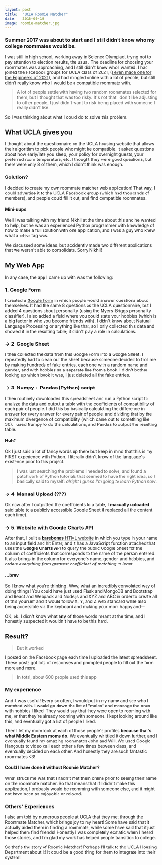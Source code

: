 ```yaml
---
layout: post
title:  "UCLA Roomie Matcher"
date:   2018-09-19
image: roomie-matcher.jpg
---
```


### Summer 2017 was about to start and I still didn't know who my college roommates would be.

I was still in high school, working away in Science Olympiad, trying not to pay attention to election results, the usual. The deadline for choosing your roommates was approaching, and I still didn't know who I wanted. I had joined the Facebook groups for UCLA class of 2021, ([I even made one for the Engineers of 2021](https://www.facebook.com/groups/uclaeng2021/)), and had mingled online with a lot of people, but still didn't really know who I would be a compatible roommate with.

> A lot of people settle with having two random roommates selected for them, but I thought that was too risky. It's not that I don't like adjusting to other people, I just didn't want to risk being placed with someone I really didn't like.

So I was thinking about what I could do to solve this problem.

## What UCLA gives you

I thought about the questionnaire on the UCLA housing website that allows their algorithm to pick people who might be compatible. It asked questions about how early/late you sleep, your policy for overnight guests, your preferred room temperature, etc. I thought they were good questions, but there were only 8 of them, which I didn't think was enough.

### Solution?

I decided to create my own roommate matcher web application! That way, I could advertise it to the UCLA Facebook group (which had thousands of members), and people could fill it out, and find compatible roommates.

#### Mini-uups

Well I was talking with my friend Nikhil at the time about this and he wanted to help, but he was an experienced Python programmer with knowledge of how to make a full solution with one application, and I was a guy who knew what a `<div>` tag was.

We discussed some ideas, but accidently made two different applications that we weren't able to consolidate. Sorry Nikhil!

## My Web App

In any case, the app I came up with was the following:

### 1. Google Form

I created a [Google Form](https://docs.google.com/forms/d/e/1FAIpQLSfObmV57LJD9cawRIhbO7XlvK0ri15DnwAtX7qzi3oGnTjOzg/viewform?c=0&w=1) in which people would answer questions about themselves. It had the same 8 questions as the UCLA questionnaire, but I added 4 questions about personality (using the Myers-Briggs personality classifier). I also added a field where you could state your hobbies (which is a big factor in who you become friends with). I didn't know about Natural Language Processing or anything like that, so I only collected this data and showed it in the resulting table; it didn't play a role in calculations.

### -> 2. Google Sheet

I then collected the data from this Google Form into a Google Sheet. I repeatedly had to clean out the sheet because someone decided to troll me by making hundreds of fake entries, each one with a random name and gender, and with hobbies as a separate line from a book. I didn't bother looking up which book it was, I just deleted all the fake entries.

### -> 3. Numpy + Pandas (Python) script

I then routinely downloaded this spreadsheet and run a Python script to analyze the data and output a table with the coefficients of compatibility of each pair of people. I did this by basically calculating the difference in answer for every answer for every pair of people, and dividing that by the maximum divergence of compatibility (which came out to something like 36). I used Numpy to do the calculations, and Pandas to output the resulting table.

#### Huh?

Ok I just said a lot of fancy words up there but keep in mind that this is my FIRST experience with Python. I literally didn't know of the language's existence prior to this project.

> I was just searching the problems I needed to solve, and found a patchwork of Python tutorials that seemed to have the right idea, so I basically said to myself: *alright I guess I'm going to learn Python now*.

### -> 4. Manual Upload (???)

Ok now after I outputted the coefficients to a table, I **manually uploaded** said table to a publicly accessible Google Sheet (I replaced all the content each time).

### -> 5. Website with Google Charts API

After that, I built a [**barebones** HTML website](https://kimeiga.github.io/ucla2021/) in which you type in your name to an input field and hit Enter, and it has a JavaScript function attached that uses the **Google Charts API** to query the public Google Sheet for the column of coefficients that corresponds to the name of the person entered. It also brings in the column for everyone's name, gender, and hobbies, and *orders everything from greatest coefficient of matching to least*.

#### ...bruv

So I know what you're thinking. Wow, what an incredibly convoluted way of doing things! You could have just used Flask and MongoDB and Bootstrap and React and Webpack and Node.js and XYZ and ABC in order to create all of this yourself and it would follow X, Y, and Z web standard while also being accessible via the keyboard and making your mom happy and--

OK, ok. I didn't know what **any** of those words meant at the time, and I honestly suspected it wouldn't have to be this hard.

## Result?

> But it worked!

I posted on the Facebook page each time I uploaded the latest spreadsheet. These posts got lots of responses and prompted people to fill out the form more and more.

> In total, about 600 people used this app

### My experience

And it was useful! Every so often, I would put in my name and see who I matched with. I would go down the list of "males" and message the ones with hobbies I liked. They would say that they were open to rooming with me, or that they're already rooming with someone. I kept looking around like this, and eventually got a list of people I liked. 

Then I let my mom look at each of those people's profiles **because that's what Middle Eastern moms do**. We eventually whittled it down further, and I eventually found my amazing roommates John and Will. We used Google Hangouts to video call each other a few times between class, and eventually decided on each other. And honestly they are such fantastic roommates <3!

#### Could I have done it without Roomie Matcher?

What struck me was that I hadn't met them online prior to seeing their name on the roommate matcher. So that means that if I didn't make this application, I probably would be roomming with someone else, and it might not have been as enjoyable or relaxed.

### Others' Experiences

I also am told by numerous people at UCLA that they met through the Roommate Matcher, which brings joy to my heart! Some have said that it actually aided them in finding a roommate, while some have said that it just helped them find friends! Honestly I was completely ecstatic when I heard those stories, and I'm glad my work has helped people transition to college.

So that's the story of Roomie Matcher! Perhaps I'll talk to the UCLA Housing Department about it! It could be a good thing for them to integrate into their system!

